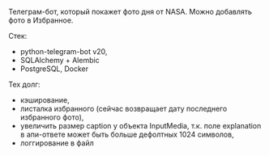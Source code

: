 Телеграм-бот, который покажет фото дня от NASA. 
Можно добавлять фото в Избранное.

Стек: 
- python-telegram-bot v20, 
- SQLAlchemy + Alembic
- PostgreSQL, Docker


Тех долг:
- кэширование,
- листалка избранного (сейчас возвращает дату последнего избранного фото),
- увеличить размер caption у объекта InputMedia, т.к. поле explanation в апи-ответе может быть больше дефолтных 1024 символов,
- логгирование в файл
